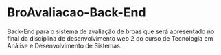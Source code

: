 # BroAvaliacao-Back-End
Back-End para o sistema de avaliação de broas que será apresentado no final da disciplina de desenvolvimento web 2 do curso de Tecnologia em Análise e Desenvolvimento de Sistemas.
